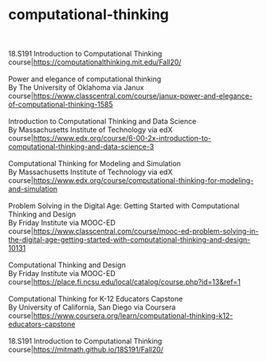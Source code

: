 # computational-thinking<br><br>

18.S191 Introduction to Computational Thinking<br>course|https://computationalthinking.mit.edu/Fall20/<br><br>
Power and elegance of computational thinking<br>By The University of Oklahoma via Janux<br>course|https://www.classcentral.com/course/janux-power-and-elegance-of-computational-thinking-1585<br><br>
Introduction to Computational Thinking and Data Science<br>By Massachusetts Institute of Technology via edX<br>course|https://www.edx.org/course/6-00-2x-introduction-to-computational-thinking-and-data-science-3<br><br>
Computational Thinking for Modeling and Simulation<br>By Massachusetts Institute of Technology via edX<br>course|https://www.edx.org/course/computational-thinking-for-modeling-and-simulation<br><br>
Problem Solving in the Digital Age: Getting Started with Computational Thinking and Design<br>By Friday Institute via MOOC-ED<br>course|https://www.classcentral.com/course/mooc-ed-problem-solving-in-the-digital-age-getting-started-with-computational-thinking-and-design-10131<br><br>
Computational Thinking and Design<br>By Friday Institute via MOOC-ED<br>course|https://place.fi.ncsu.edu/local/catalog/course.php?id=13&ref=1<br><br>
Computational Thinking for K-12 Educators Capstone<br>By University of California, San Diego  via Coursera<br>course|https://www.coursera.org/learn/computational-thinking-k12-educators-capstone<br><br>
18.S191 Introduction to Computational Thinking<br>course|https://mitmath.github.io/18S191/Fall20/<br><br>

